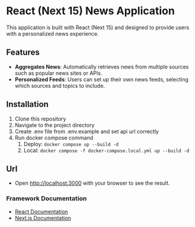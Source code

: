 # React (Next 15) News Application

This application is built with React (Next 15) and designed to provide users with a personalized news experience.

## Features

- **Aggregates News**: Automatically retrieves news from multiple sources such as popular news sites or APIs.
- **Personalized Feeds**: Users can set up their own news feeds, selecting which sources and topics to include.

## Installation

1. Clone this repository
2. Navigate to the project directory
3. Create .env file from .env.example and set api url correctly
4. Run docker compose command
    1. Deploy: `docker compose up --build -d`
    2. Local: `docker compose -f docker-compose.local.yml up --build -d`

## Url
- Open [http://localhost:3000](http://localhost:3000) with your browser to see the result.

### Framework Documentation

- [React Documentation](https://react.dev/reference/react)
- [Next.js Documentation](https://nextjs.org/docs)